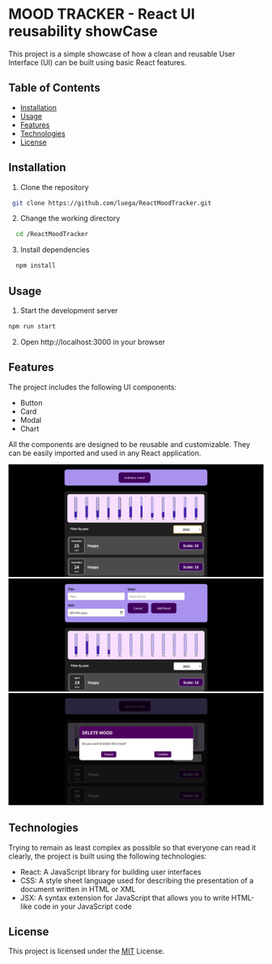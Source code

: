 # MOOD TRACKER - React UI reusability showCase

This project is a simple showcase of how a clean and reusable User Interface (UI) can be built using basic React features.

## Table of Contents

- [Installation](https://github.com/Luega/FirstTryThree.js/blob/main/README.md#installation)
- [Usage](https://github.com/Luega/FirstTryThree.js/blob/main/README.md#usage)
- [Features](https://github.com/Luega/FirstTryThree.js/blob/main/README.md#features)
- [Technologies](https://github.com/Luega/FirstTryThree.js/blob/main/README.md#technologies)
- [License](https://github.com/Luega/FirstTryThree.js/blob/main/README.md#license)

## Installation

1.  Clone the repository

```bash
 git clone https://github.com/luega/ReactMoodTracker.git
```

2. Change the working directory

```bash
  cd /ReactMoodTracker
```

3. Install dependencies

```bash
  npm install
```

## Usage

1. Start the development server

```bash
npm run start
```

2. Open http://localhost:3000 in your browser

## Features

The project includes the following UI components:

- Button
- Card
- Modal
- Chart

All the components are designed to be reusable and customizable. They can be easily imported and used in any React application.

![My Image](Screenshot/Screenshot1.png)
![My Image](Screenshot/Screenshot2.png)
![My Image](Screenshot/Screenshot3.png)

## Technologies

Trying to remain as least complex as possible so that everyone can read it clearly, the project is built using the following technologies:

- React: A JavaScript library for building user interfaces
- CSS: A style sheet language used for describing the presentation of a document written in HTML or XML
- JSX: A syntax extension for JavaScript that allows you to write HTML-like code in your JavaScript code

## License

This project is licensed under the [MIT](https://choosealicense.com/licenses/mit/) License.
